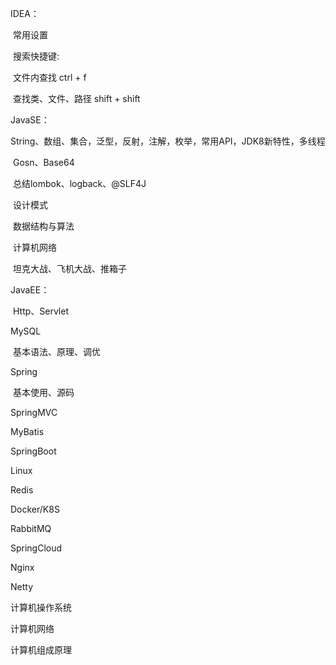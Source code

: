 IDEA：

​	常用设置

​	搜索快捷键:  

​			文件内查找 ctrl + f

​			查找类、文件、路径  shift + shift

JavaSE：

​	String、数组、集合，泛型，反射，注解，枚举，常用API，JDK8新特性，多线程

​	Gosn、Base64

​	总结lombok、logback、@SLF4J

​	设计模式

​	数据结构与算法

​	计算机网络

​	坦克大战、飞机大战、推箱子

JavaEE：

​	Http、Servlet

MySQL

​	基本语法、原理、调优

Spring

​	基本使用、源码

SpringMVC

MyBatis

SpringBoot

Linux

Redis

Docker/K8S

RabbitMQ

SpringCloud

Nginx

Netty



计算机操作系统

计算机网络

计算机组成原理





